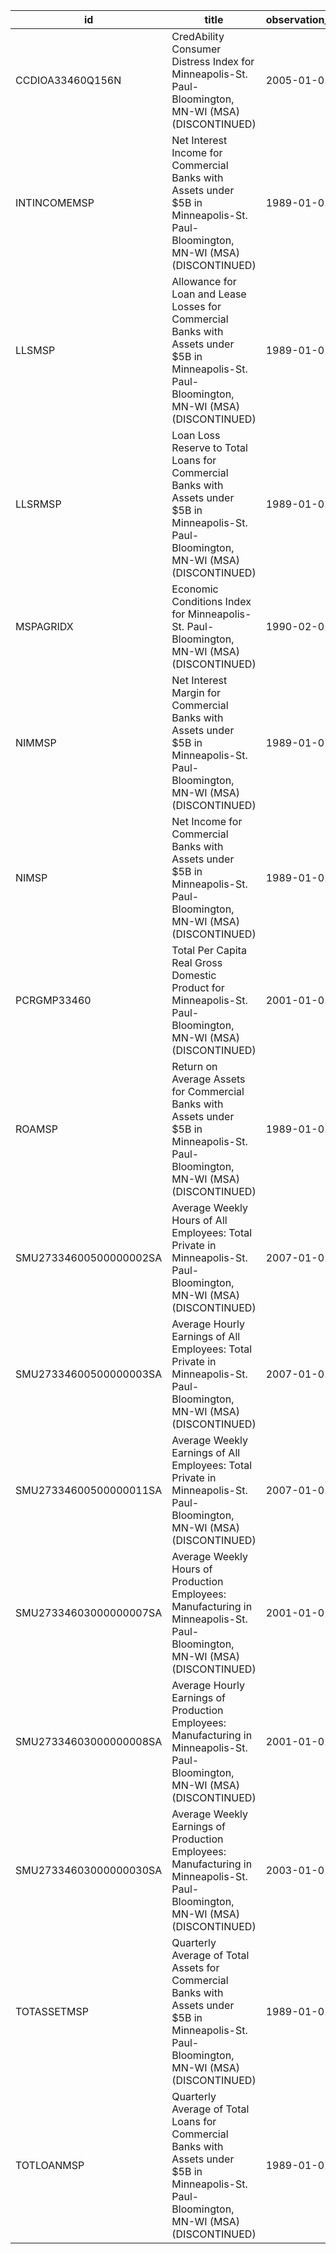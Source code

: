 | id                     | title                                                                                                                                          | observation_start   | observation_end   |
|------------------------|------------------------------------------------------------------------------------------------------------------------------------------------|---------------------|-------------------|
| CCDIOA33460Q156N       | CredAbility Consumer Distress Index for Minneapolis-St. Paul-Bloomington, MN-WI (MSA) (DISCONTINUED)                                           | 2005-01-01          | 2013-01-01        |
| INTINCOMEMSP           | Net Interest Income for Commercial Banks with Assets under $5B in Minneapolis-St. Paul-Bloomington, MN-WI (MSA) (DISCONTINUED)                 | 1989-01-01          | 2020-07-01        |
| LLSMSP                 | Allowance for Loan and Lease Losses for Commercial Banks with Assets under $5B in Minneapolis-St. Paul-Bloomington, MN-WI (MSA) (DISCONTINUED) | 1989-01-01          | 2020-07-01        |
| LLSRMSP                | Loan Loss Reserve to Total Loans for Commercial Banks with Assets under $5B in Minneapolis-St. Paul-Bloomington, MN-WI (MSA) (DISCONTINUED)    | 1989-01-01          | 2020-07-01        |
| MSPAGRIDX              | Economic Conditions Index for Minneapolis-St. Paul-Bloomington, MN-WI (MSA) (DISCONTINUED)                                                     | 1990-02-01          | 2019-12-01        |
| NIMMSP                 | Net Interest Margin for Commercial Banks with Assets under $5B in Minneapolis-St. Paul-Bloomington, MN-WI (MSA) (DISCONTINUED)                 | 1989-01-01          | 2020-07-01        |
| NIMSP                  | Net Income for Commercial Banks with Assets under $5B in Minneapolis-St. Paul-Bloomington, MN-WI (MSA) (DISCONTINUED)                          | 1989-01-01          | 2020-07-01        |
| PCRGMP33460            | Total Per Capita Real Gross Domestic Product for Minneapolis-St. Paul-Bloomington, MN-WI (MSA) (DISCONTINUED)                                  | 2001-01-01          | 2017-01-01        |
| ROAMSP                 | Return on Average Assets for Commercial Banks with Assets under $5B in Minneapolis-St. Paul-Bloomington, MN-WI (MSA) (DISCONTINUED)            | 1989-01-01          | 2020-07-01        |
| SMU27334600500000002SA | Average Weekly Hours of All Employees: Total Private in Minneapolis-St. Paul-Bloomington, MN-WI (MSA) (DISCONTINUED)                           | 2007-01-01          | 2022-03-01        |
| SMU27334600500000003SA | Average Hourly Earnings of All Employees: Total Private in Minneapolis-St. Paul-Bloomington, MN-WI (MSA) (DISCONTINUED)                        | 2007-01-01          | 2022-03-01        |
| SMU27334600500000011SA | Average Weekly Earnings of All Employees: Total Private in Minneapolis-St. Paul-Bloomington, MN-WI (MSA) (DISCONTINUED)                        | 2007-01-01          | 2022-03-01        |
| SMU27334603000000007SA | Average Weekly Hours of Production Employees: Manufacturing in Minneapolis-St. Paul-Bloomington, MN-WI (MSA) (DISCONTINUED)                    | 2001-01-01          | 2022-03-01        |
| SMU27334603000000008SA | Average Hourly Earnings of Production Employees: Manufacturing in Minneapolis-St. Paul-Bloomington, MN-WI (MSA) (DISCONTINUED)                 | 2001-01-01          | 2022-03-01        |
| SMU27334603000000030SA | Average Weekly Earnings of Production Employees: Manufacturing in Minneapolis-St. Paul-Bloomington, MN-WI (MSA) (DISCONTINUED)                 | 2003-01-01          | 2022-03-01        |
| TOTASSETMSP            | Quarterly Average of Total Assets for Commercial Banks with Assets under $5B in Minneapolis-St. Paul-Bloomington, MN-WI (MSA) (DISCONTINUED)   | 1989-01-01          | 2020-07-01        |
| TOTLOANMSP             | Quarterly Average of Total Loans for Commercial Banks with Assets under $5B in Minneapolis-St. Paul-Bloomington, MN-WI (MSA) (DISCONTINUED)    | 1989-01-01          | 2020-07-01        |